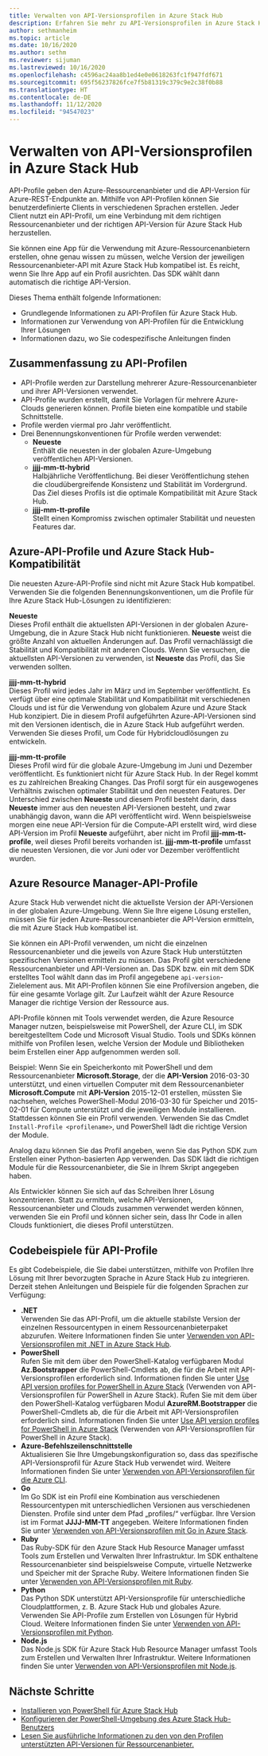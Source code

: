 ```yaml
---
title: Verwalten von API-Versionsprofilen in Azure Stack Hub
description: Erfahren Sie mehr zu API-Versionsprofilen in Azure Stack Hub.
author: sethmanheim
ms.topic: article
ms.date: 10/16/2020
ms.author: sethm
ms.reviewer: sijuman
ms.lastreviewed: 10/16/2020
ms.openlocfilehash: c4596ac24aa8b1ed4e0e0618263fc1f947fdf671
ms.sourcegitcommit: 695f56237826fce7f5b81319c379c9e2c38f0b88
ms.translationtype: HT
ms.contentlocale: de-DE
ms.lasthandoff: 11/12/2020
ms.locfileid: "94547023"
---
```

# <a name="manage-api-version-profiles-in-azure-stack-hub"></a>Verwalten von API-Versionsprofilen in Azure Stack Hub

API-Profile geben den Azure-Ressourcenanbieter und die API-Version für Azure-REST-Endpunkte an. Mithilfe von API-Profilen können Sie benutzerdefinierte Clients in verschiedenen Sprachen erstellen. Jeder Client nutzt ein API-Profil, um eine Verbindung mit dem richtigen Ressourcenanbieter und der richtigen API-Version für Azure Stack Hub herzustellen.

Sie können eine App für die Verwendung mit Azure-Ressourcenanbietern erstellen, ohne genau wissen zu müssen, welche Version der jeweiligen Ressourcenanbieter-API mit Azure Stack Hub kompatibel ist. Es reicht, wenn Sie Ihre App auf ein Profil ausrichten. Das SDK wählt dann automatisch die richtige API-Version.

Dieses Thema enthält folgende Informationen:

- Grundlegende Informationen zu API-Profilen für Azure Stack Hub.
- Informationen zur Verwendung von API-Profilen für die Entwicklung Ihrer Lösungen
- Informationen dazu, wo Sie codespezifische Anleitungen finden

## <a name="summary-of-api-profiles"></a>Zusammenfassung zu API-Profilen

- API-Profile werden zur Darstellung mehrerer Azure-Ressourcenanbieter und ihrer API-Versionen verwendet.
- API-Profile wurden erstellt, damit Sie Vorlagen für mehrere Azure-Clouds generieren können. Profile bieten eine kompatible und stabile Schnittstelle.
- Profile werden viermal pro Jahr veröffentlicht.
- Drei Benennungskonventionen für Profile werden verwendet:
  - **Neueste**  
        Enthält die neuesten in der globalen Azure-Umgebung veröffentlichen API-Versionen.
  - **jjjj-mm-tt-hybrid**  
    Halbjährliche Veröffentlichung. Bei dieser Veröffentlichung stehen die cloudübergreifende Konsistenz und Stabilität im Vordergrund. Das Ziel dieses Profils ist die optimale Kompatibilität mit Azure Stack Hub.
  - **jjjj-mm-tt-profile** <br>
    Stellt einen Kompromiss zwischen optimaler Stabilität und neuesten Features dar.

## <a name="azure-api-profiles-and-azure-stack-hub-compatibility"></a>Azure-API-Profile und Azure Stack Hub-Kompatibilität

Die neuesten Azure-API-Profile sind nicht mit Azure Stack Hub kompatibel. Verwenden Sie die folgenden Benennungskonventionen, um die Profile für Ihre Azure Stack Hub-Lösungen zu identifizieren:

**Neueste**  
Dieses Profil enthält die aktuellsten API-Versionen in der globalen Azure-Umgebung, die in Azure Stack Hub nicht funktionieren. **Neueste** weist die größte Anzahl von aktuellen Änderungen auf. Das Profil vernachlässigt die Stabilität und Kompatibilität mit anderen Clouds. Wenn Sie versuchen, die aktuellsten API-Versionen zu verwenden, ist **Neueste** das Profil, das Sie verwenden sollten.

**jjjj-mm-tt-hybrid**  
Dieses Profil wird jedes Jahr im März und im September veröffentlicht. Es verfügt über eine optimale Stabilität und Kompatibilität mit verschiedenen Clouds und ist für die Verwendung von globalem Azure und Azure Stack Hub konzipiert. Die in diesem Profil aufgeführten Azure-API-Versionen sind mit den Versionen identisch, die in Azure Stack Hub aufgeführt werden. Verwenden Sie dieses Profil, um Code für Hybridcloudlösungen zu entwickeln.

**jjjj-mm-tt-profile**  
Dieses Profil wird für die globale Azure-Umgebung im Juni und Dezember veröffentlicht. Es funktioniert nicht für Azure Stack Hub. In der Regel kommt es zu zahlreichen Breaking Changes. Das Profil sorgt für ein ausgewogenes Verhältnis zwischen optimaler Stabilität und den neuesten Features. Der Unterschied zwischen **Neueste** und diesem Profil besteht darin, dass **Neueste** immer aus den neuesten API-Versionen besteht, und zwar unabhängig davon, wann die API veröffentlicht wird. Wenn beispielsweise morgen eine neue API-Version für die Compute-API erstellt wird, wird diese API-Version im Profil **Neueste** aufgeführt, aber nicht im Profil **jjjj-mm-tt-profile**, weil dieses Profil bereits vorhanden ist. **jjjj-mm-tt-profile** umfasst die neuesten Versionen, die vor Juni oder vor Dezember veröffentlicht wurden.

## <a name="azure-resource-manager-api-profiles"></a>Azure Resource Manager-API-Profile

Azure Stack Hub verwendet nicht die aktuellste Version der API-Versionen in der globalen Azure-Umgebung. Wenn Sie Ihre eigene Lösung erstellen, müssen Sie für jeden Azure-Ressourcenanbieter die API-Version ermitteln, die mit Azure Stack Hub kompatibel ist.

Sie können ein API-Profil verwenden, um nicht die einzelnen Ressourcenanbieter und die jeweils von Azure Stack Hub unterstützten spezifischen Versionen ermitteln zu müssen. Das Profil gibt verschiedene Ressourcenanbieter und API-Versionen an. Das SDK bzw. ein mit dem SDK erstelltes Tool wählt dann das im Profil angegebene `api-version`-Zielelement aus. Mit API-Profilen können Sie eine Profilversion angeben, die für eine gesamte Vorlage gilt. Zur Laufzeit wählt der Azure Resource Manager die richtige Version der Ressource aus.

API-Profile können mit Tools verwendet werden, die Azure Resource Manager nutzen, beispielsweise mit PowerShell, der Azure CLI, im SDK bereitgestelltem Code und Microsoft Visual Studio. Tools und SDKs können mithilfe von Profilen lesen, welche Version der Module und Bibliotheken beim Erstellen einer App aufgenommen werden soll.

Beispiel: Wenn Sie ein Speicherkonto mit PowerShell und dem Ressourcenanbieter **Microsoft.Storage**, der die **API-Version** 2016-03-30 unterstützt, und einen virtuellen Computer mit dem Ressourcenanbieter **Microsoft.Compute** mit **API-Version** 2015-12-01 erstellen, müssten Sie nachsehen, welches PowerShell-Modul 2016-03-30 für Speicher und 2015-02-01 für Compute unterstützt und die jeweiligen Module installieren. Stattdessen können Sie ein Profil verwenden. Verwenden Sie das Cmdlet `Install-Profile <profilename>`, und PowerShell lädt die richtige Version der Module.

Analog dazu können Sie das Profil angeben, wenn Sie das Python SDK zum Erstellen einer Python-basierten App verwenden. Das SDK lädt die richtigen Module für die Ressourcenanbieter, die Sie in Ihrem Skript angegeben haben.

Als Entwickler können Sie sich auf das Schreiben Ihrer Lösung konzentrieren. Statt zu ermitteln, welche API-Versionen, Ressourcenanbieter und Clouds zusammen verwendet werden können, verwenden Sie ein Profil und können sicher sein, dass Ihr Code in allen Clouds funktioniert, die dieses Profil unterstützen.

## <a name="api-profile-code-samples"></a>Codebeispiele für API-Profile

Es gibt Codebeispiele, die Sie dabei unterstützen, mithilfe von Profilen Ihre Lösung mit Ihrer bevorzugten Sprache in Azure Stack Hub zu integrieren. Derzeit stehen Anleitungen und Beispiele für die folgenden Sprachen zur Verfügung:

- **.NET** <br>
Verwenden Sie das API-Profil, um die aktuelle stabilste Version der einzelnen Ressourcentypen in einem Ressourcenanbieterpaket abzurufen. Weitere Informationen finden Sie unter [Verwenden von API-Versionsprofilen mit .NET in Azure Stack Hub](azure-stack-version-profiles-net.md).
- **PowerShell**  
Rufen Sie mit dem über den PowerShell-Katalog verfügbaren Modul **Az.Bootstrapper** die PowerShell-Cmdlets ab, die für die Arbeit mit API-Versionsprofilen erforderlich sind. Informationen finden Sie unter [Use API version profiles for PowerShell in Azure Stack](azure-stack-version-profiles-powershell.md) (Verwenden von API-Versionsprofilen für PowerShell in Azure Stack).
Rufen Sie mit dem über den PowerShell-Katalog verfügbaren Modul **AzureRM.Bootstrapper** die PowerShell-Cmdlets ab, die für die Arbeit mit API-Versionsprofilen erforderlich sind. Informationen finden Sie unter [Use API version profiles for PowerShell in Azure Stack](../operator/powershell-install-az-module.md?view=azs-2002) (Verwenden von API-Versionsprofilen für PowerShell in Azure Stack).
- **Azure-Befehlszeilenschnittstelle**  
Aktualisieren Sie Ihre Umgebungskonfiguration so, dass das spezifische API-Versionsprofil für Azure Stack Hub verwendet wird. Weitere Informationen finden Sie unter [Verwenden von API-Versionsprofilen für die Azure CLI](azure-stack-version-profiles-azurecli2.md).
- **Go**  
Im Go SDK ist ein Profil eine Kombination aus verschiedenen Ressourcentypen mit unterschiedlichen Versionen aus verschiedenen Diensten. Profile sind unter dem Pfad „profiles/“ verfügbar. Ihre Version ist im Format **JJJJ-MM-TT** angegeben. Weitere Informationen finden Sie unter [Verwenden von API-Versionsprofilen mit Go in Azure Stack](azure-stack-version-profiles-go.md).
- **Ruby**  
Das Ruby-SDK für den Azure Stack Hub Resource Manager umfasst Tools zum Erstellen und Verwalten Ihrer Infrastruktur. Im SDK enthaltene Ressourcenanbieter sind beispielsweise Compute, virtuelle Netzwerke und Speicher mit der Sprache Ruby. Weitere Informationen finden Sie unter [Verwenden von API-Versionsprofilen mit Ruby](azure-stack-version-profiles-ruby.md).
- **Python**  
Das Python SDK unterstützt API-Versionsprofile für unterschiedliche Cloudplattformen, z. B. Azure Stack Hub und globales Azure. Verwenden Sie API-Profile zum Erstellen von Lösungen für Hybrid Cloud. Weitere Informationen finden Sie unter [Verwenden von API-Versionsprofilen mit Python](azure-stack-version-profiles-python.md).
- **Node.js**  
Das Node.js SDK für Azure Stack Hub Resource Manager umfasst Tools zum Erstellen und Verwalten Ihrer Infrastruktur. Weitere Informationen finden Sie unter [Verwenden von API-Versionsprofilen mit Node.js](azure-stack-version-profile-nodejs.md).

## <a name="next-steps"></a>Nächste Schritte

- [Installieren von PowerShell für Azure Stack Hub](../operator/powershell-install-az-module.md)
- [Konfigurieren der PowerShell-Umgebung des Azure Stack Hub-Benutzers](azure-stack-powershell-configure-user.md)
- [Lesen Sie ausführliche Informationen zu den von den Profilen unterstützten API-Versionen für Ressourcenanbieter.](azure-stack-profiles-azure-resource-manager-versions.md)
